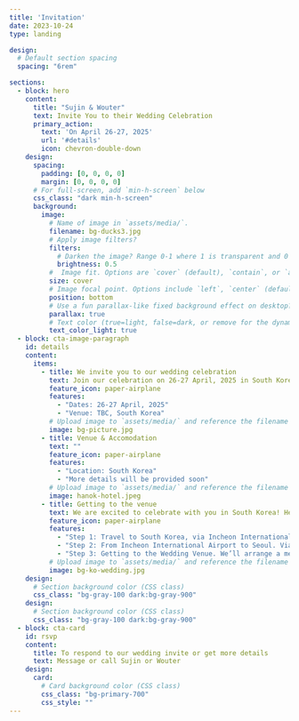 ```yaml
---
title: 'Invitation'
date: 2023-10-24
type: landing

design:
  # Default section spacing
  spacing: "6rem"

sections:
  - block: hero
    content:
      title: "Sujin & Wouter"
      text: Invite You to their Wedding Celebration
      primary_action:
        text: 'On April 26-27, 2025'
        url: '#details'
        icon: chevron-double-down
    design:
      spacing:
        padding: [0, 0, 0, 0]
        margin: [0, 0, 0, 0]
      # For full-screen, add `min-h-screen` below
      css_class: "dark min-h-screen"
      background:
        image:
          # Name of image in `assets/media/`.
          filename: bg-ducks3.jpg
          # Apply image filters?
          filters:
            # Darken the image? Range 0-1 where 1 is transparent and 0 is opaque.
            brightness: 0.5
          #  Image fit. Options are `cover` (default), `contain`, or `actual` size.
          size: cover
          # Image focal point. Options include `left`, `center` (default), or `right`.
          position: bottom
          # Use a fun parallax-like fixed background effect on desktop? true/false
          parallax: true
          # Text color (true=light, false=dark, or remove for the dynamic theme color).
          text_color_light: true
  - block: cta-image-paragraph
    id: details
    content:
      items:
        - title: We invite you to our wedding celebration
          text: Join our celebration on 26-27 April, 2025 in South Korea.
          feature_icon: paper-airplane
          features:
            - "Dates: 26-27 April, 2025"
            - "Venue: TBC, South Korea"
          # Upload image to `assets/media/` and reference the filename here
          image: bg-picture.jpg
        - title: Venue & Accomodation
          text: ""
          feature_icon: paper-airplane
          features:
            - "Location: South Korea"
            - "More details will be provided soon"
          # Upload image to `assets/media/` and reference the filename here
          image: hanok-hotel.jpeg
        - title: Getting to the venue
          text: We are excited to celebrate with you in South Korea! Here’s some helpful information for your journey planning. More details coming soon.
          feature_icon: paper-airplane
          features:
            - "Step 1: Travel to South Korea, via Incheon International Airport (ICN), the main airport serving Seoul. Be here a day or two in advance."
            - "Step 2: From Incheon International Airport to Seoul. Via rail, airport limousine bus, or taxi."
            - "Step 3: Getting to the Wedding Venue. We’ll arrange a meeting point for group transportation to the venue."
          # Upload image to `assets/media/` and reference the filename here
          image: bg-ko-wedding.jpg
    design:
      # Section background color (CSS class)
      css_class: "bg-gray-100 dark:bg-gray-900"     
    design:
      # Section background color (CSS class)
      css_class: "bg-gray-100 dark:bg-gray-900"
  - block: cta-card
    id: rsvp
    content:
      title: To respond to our wedding invite or get more details
      text: Message or call Sujin or Wouter
    design:
      card:
        # Card background color (CSS class)
        css_class: "bg-primary-700"
        css_style: ""
---
```

